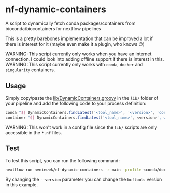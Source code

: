 # nf-dynamic-containers
A script to dynamically fetch conda packages/containers from bioconda/biocontainers for nextflow pipelines

This is a pretty barebones implementation that can be improved a lot if there is interest for it (maybe even make it a plugin, who knows :wink:)

WARNING: This script currently only works when you have an internet connection. I could look into adding offline support if there is interest in this.
WARNING: This script currently only works with `conda`, `docker` and `singularity` containers.

## Usage
Simply copy/paste the [lib/DynamicContainers.groovy](lib/DynamicContainers.groovy) in the `lib/` folder of your pipeline and add the following code to your process definition:

```groovy
conda "${ DynamicContainers.findLatest('<tool_name>', '<version>', 'conda') }"
container "${ DynamicContainers.findLatest('<tool_name>', <version>', workflow.containerEngine) }"
```

WARNING: This won't work in a config file since the `lib/` scripts are only accessible in the `*.nf` files.

## Test

To test this script, you can run the following command:

```bash
nextflow run nvnieuwk/nf-dynamic-containers -r main -profile <conda/docker/singularity>
```

By changing the `--version` parameter you can change the `bcftools` version in this example.

